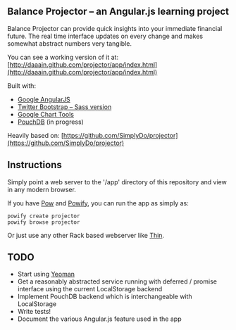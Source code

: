 ## Balance Projector – an Angular.js learning project

Balance Projector can provide quick insights into your immediate financial future. The real time interface updates on every change and makes somewhat abstract numbers very tangible.

You can see a working version of it at: [http://daaain.github.com/projector/app/index.html](http://daaain.github.com/projector/app/index.html)

Built with:

* [Google AngularJS](http://angularjs.org/)
* [Twitter Bootstrap – Sass version](https://github.com/thomas-mcdonald/bootstrap-sass)
* [Google Chart Tools](https://developers.google.com/chart/)
* [PouchDB](http://pouchdb.com/) (in progress) 

Heavily based on: [https://github.com/SimplyDo/projector](https://github.com/SimplyDo/projector)

## Instructions

Simply point a web server to the '/app' directory of this repository and view in any modern browser.

If you have [Pow](http://pow.cx/) and [Powify](https://github.com/sethvargo/powify), you can run the app as simply as:

	powify create projector
	powify browse projector

Or just use any other Rack based webserver like [Thin](http://code.macournoyer.com/thin/).

## TODO

* Start using [Yeoman](http://yeoman.io/)
* Get a reasonably abstracted service running with deferred / promise interface using the current LocalStorage backend
* Implement PouchDB backend which is interchangeable with LocalStorage
* Write tests!
* Document the various Angular.js feature used in the app